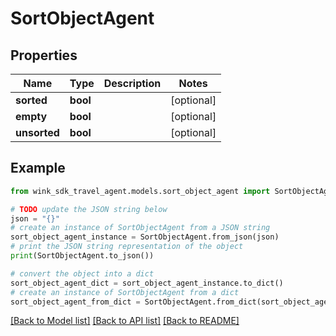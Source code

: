 # SortObjectAgent


## Properties

Name | Type | Description | Notes
------------ | ------------- | ------------- | -------------
**sorted** | **bool** |  | [optional] 
**empty** | **bool** |  | [optional] 
**unsorted** | **bool** |  | [optional] 

## Example

```python
from wink_sdk_travel_agent.models.sort_object_agent import SortObjectAgent

# TODO update the JSON string below
json = "{}"
# create an instance of SortObjectAgent from a JSON string
sort_object_agent_instance = SortObjectAgent.from_json(json)
# print the JSON string representation of the object
print(SortObjectAgent.to_json())

# convert the object into a dict
sort_object_agent_dict = sort_object_agent_instance.to_dict()
# create an instance of SortObjectAgent from a dict
sort_object_agent_from_dict = SortObjectAgent.from_dict(sort_object_agent_dict)
```
[[Back to Model list]](../README.md#documentation-for-models) [[Back to API list]](../README.md#documentation-for-api-endpoints) [[Back to README]](../README.md)


